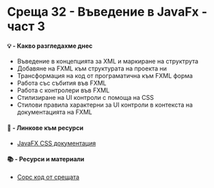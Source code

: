 # Среща 32 - Въведение в JavaFx - част 3
 
#### 💡 - Какво разгледахме днес
- Въведение в концепцията за XML и маркиране на структрута
- Добавяне на FXML към структурата на проекта ни
- Трансформация на код от програматична към FXML форма
- Работа със събития във FXML
- Работа с контролери във FXML
- Стилизиране на UI контроли с помоща на CSS
- Стилови правила характерни за UI контроли в контекста на документацията на FXML 

#### 🔗 - Линкове към ресурси
- [JavaFX CSS документация ](https://docs.oracle.com/javafx/2/api/javafx/scene/doc-files/cssref.html)

 #### 📚 - Ресурси и материали
<!-- - [Видео от срещата](https://www.youtube.com/watch?v=BywaSROUpG0&list=PLyZOguednhL7C1GkRRIMZ7P5d6UQ0cT8D&index=31) -->
- [Сорс код от срещата](./source/)